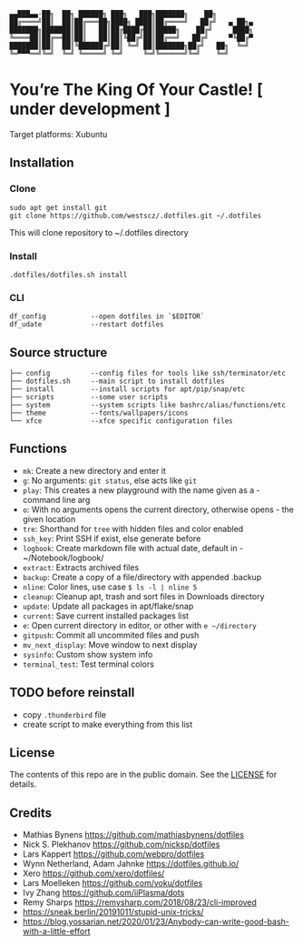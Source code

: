     ▄▄███▄▄·██╗  ██╗ ██████╗ ███╗   ███╗███████╗    ██╗
    ██╔════╝██║  ██║██╔═══██╗████╗ ████║██╔════╝   ██╔╝   ▄ ██╗▄
    ███████╗███████║██║   ██║██╔████╔██║█████╗    ██╔╝     ████╗
    ╚════██║██╔══██║██║   ██║██║╚██╔╝██║██╔══╝   ██╔╝     ▀╚██╔▀
    ███████║██║  ██║╚██████╔╝██║ ╚═╝ ██║███████╗██╔╝   ██╗  ╚═╝
    ╚═▀▀▀══╝╚═╝  ╚═╝ ╚═════╝ ╚═╝     ╚═╝╚══════╝╚═╝    ╚═╝

# You’re The King Of Your Castle! [ under development ]

Target platforms: Xubuntu

## Installation

### Clone

    sudo apt get install git
    git clone https://github.com/westscz/.dotfiles.git ~/.dotfiles

This will clone repository to ~/.dotfiles directory

### Install

    .dotfiles/dotfiles.sh install

### CLI

    df_config           --open dotfiles in `$EDITOR`
    df_udate            --restart dotfiles

## Source structure

    ├── config          --config files for tools like ssh/terminator/etc
    ├── dotfiles.sh     --main script to install dotfiles
    ├── install         --install scripts for apt/pip/snap/etc
    ├── scripts         --some user scripts
    ├── system          --system scripts like bashrc/alias/functions/etc
    ├── theme           --fonts/wallpapers/icons
    └── xfce            --xfce specific configuration files

## Functions

- `mk`: Create a new directory and enter it
- `g`: No arguments: `git status`, else acts like `git`
- `play`: This creates a new playground with the name given as a - command line arg
- `o`: With no arguments opens the current directory, otherwise opens - the given location
- `tre`: Shorthand for `tree` with hidden files and color enabled
- `ssh_key`: Print SSH if exist, else generate before
- `logbook`: Create markdown file with actual date, default in - ~/Notebook/logbook/
- `extract`: Extracts archived files
- `backup`: Create a copy of a file/directory with appended .backup
- `nline`: Color lines, use case `$ ls -l | nline 5`
- `cleanup`: Cleanup apt, trash and sort files in Downloads directory
- `update`: Update all packages in apt/flake/snap
- `current`: Save current installed packages list
- `e`: Open current directory in editor, or other with `e ~/directory`
- `gitpush`: Commit all uncommited files and push
- `mv_next_display`: Move window to next display
- `sysinfo`: Custom show system info
- `terminal_test`: Test terminal colors

## TODO before reinstall

- copy `.thunderbird` file
- create script to make everything from this list

## License

The contents of this repo are in the public domain. See the [LICENSE](LICENSE.md) for details.

## Credits

- Mathias Bynens <https://github.com/mathiasbynens/dotfiles>
- Nick S. Plekhanov <https://github.com/nicksp/dotfiles>
- Lars Kappert <https://github.com/webpro/dotfiles>
- Wynn Netherland, Adam Jahnke <https://dotfiles.github.io/>
- Xero <https://github.com/xero/dotfiles/>
- Lars Moelleken <https://github.com/voku/dotfiles>
- Ivy Zhang <https://github.com/iiPlasma/dots>
- Remy Sharps <https://remysharp.com/2018/08/23/cli-improved>
- <https://sneak.berlin/20191011/stupid-unix-tricks/>
- <https://blog.yossarian.net/2020/01/23/Anybody-can-write-good-bash-with-a-little-effort>

